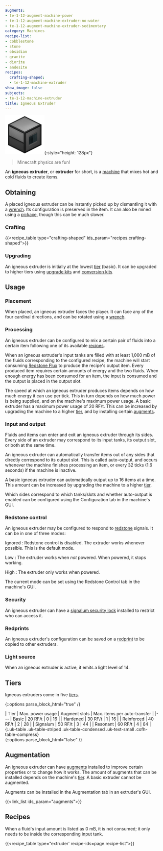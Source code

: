 ```yaml
---
augments:
- te-1-12-augment-machine-power
- te-1-12-augment-machine-extruder-no-water
- te-1-12-augment-machine-extruder-sedimentary
category: Machines
recipe-list:
- cobblestone
- stone
- obsidian
- granite
- diorite
- andesite
recipes:
  crafting-shaped:
  - te-1-12-machine-extruder
show_image: false
subjects:
- te-1-12-machine-extruder
title: Igneous Extruder
---
```


![Igneous extruder](/assets/images/docs/1.12/thermal-expansion/igneous-extruder.png){:style="height: 128px"}

> Minecraft physics are fun!


An **igneous extruder**, or **extruder** for short, is a
[machine](../machines/) that mixes hot and cold fluids to create items.


Obtaining
---------

A placed igneous extruder can be instantly picked up by dismantling it with a
[wrench](../../wrenches/). Its configuration is preserved in the item. It can
also be mined using a [pickaxe](https://minecraft.gamepedia.com/Pickaxe), though
this can be much slower.

### Crafting
{{<recipe_table type="crafting-shaped" ids_param="recipes.crafting-shaped">}}

### Upgrading
An igneous extruder is initially at the lowest [tier](#tiers) (basic). It can be
upgraded to higher tiers using [upgrade kits](../../thermal-foundation/upgrade-kits/) and
[conversion kits](../../thermal-foundation/conversion-kits/).


Usage
-----

### Placement
When placed, an igneous extruder faces the player. It can face any of the four
cardinal directions, and can be rotated using a [wrench](../../wrenches/).

### Processing
An igneous extruder can be configured to mix a certain pair of fluids into a
certain item following one of its available [recipes](#recipes).

When an igneous extruder's input tanks are filled with at least 1,000 mB of the
fluids corresponding to the configured recipe, the machine will start consuming
[Redstone Flux](/docs/redstone-flux/) to produce the recipe's output item. Every
produced item requires certain amounts of energy and the two fluids. When enough
energy has been consumed for an item, the input is consumed and the output is
placed in the output slot.

The speed at which an igneous extruder produces items depends on how much energy
it can use per tick. This in turn depends on how much power is being supplied,
and on the machine's maximum power usage. A basic extruder has a maximum power
usage of 20 RF/t. This can be increased by upgrading the machine to a higher
[tier](#tiers), and by installing certain [augments](#augmentation).

### Input and output
Fluids and items can enter and exit an igneous extruder through its sides. Every
side of an extruder may correspond to its input tanks, its output slot, or both
at the same time.

An igneous extruder can automatically transfer items out of any sides that
directly correspond to its output slot. This is called auto-output, and occurs
whenever the machine finishes processing an item, or every 32 ticks (1.6
seconds) if the machine is inactive.

A basic igneous extruder can automatically output up to 16 items at a time. This
amount can be increased by upgrading the machine to a higher [tier](#tiers).

Which sides correspond to which tanks/slots and whether auto-output is enabled
can be configured using the Configuration tab in the machine's GUI.

### Redstone control
An igneous extruder may be configured to respond to
[redstone](https://minecraft.gamepedia.com/Redstone) signals. It can be in one
of three modes:

Ignored
: Redstone control is disabled. The extruder works whenever possible. This is
the default mode.

Low
: The extruder works when *not* powered. When powered, it stops working.

High
: The extruder only works when powered.

The current mode can be set using the Redstone Control tab in the machine's GUI.

### Security
An igneous extruder can have a [signalum security
lock](../../thermal-foundation/signalum-security-lock/) installed to restrict who can access it.

### Redprints
An igneous extruder's configuration can be saved on a
[redprint](../../thermal-foundation/redprint/) to be copied to other extruders.

### Light source
When an igneous extruder is active, it emits a light level of 14.


Tiers
-----

Igneous extruders come in five [tiers](../../thermal-foundation/tiers/).

{::options parse_block_html="true" /}
<div class="uk-overflow-container">
| Tier | Max. power usage | Augment slots | Max. items per auto-transfer |
|---
| Basic | 20 RF/t | 0 | 16 |
| Hardened | 30 RF/t | 1 | 16 |
| Reinforced | 40 RF/t | 2 | 28 |
| Signalum | 50 RF/t | 3 | 44 |
| Resonant | 60 RF/t | 4 | 64 |
{:.uk-table .uk-table-striped .uk-table-condensed .uk-text-small .cofh-table-compress}
</div>
{::options parse_block_html="false" /}


Augmentation
------------

An igneous extruder can have [augments](../augments/) installed to improve
certain properties or to change how it works. The amount of augments that can be
installed depends on the machine's [tier](#tiers). A basic extruder cannot be
augmented.

Augments can be installed in the Augmentation tab in an extruder's GUI.

{{<link_list ids_param="augments">}}


Recipes
-------

When a fluid's input amount is listed as 0 mB, it is not consumed; it only needs
to be inside the corresponding input tank.

{{<recipe_table type="extruder' recipe-ids=page.recipe-list">}}
